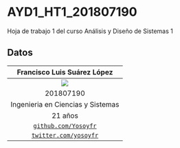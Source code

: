 # AYD1_HT1_201807190

Hoja de trabajo 1 del curso Análisis y Diseño de Sistemas 1

## **Datos**

|                           Francisco Luis Suárez López                           |
| :-----------------------------------------------------------------------------: |
|   [![](https://github.com/Yosoyfr.png?size=150)](https://github.com/Yosoyfr)    |
|                                    201807190                                    |
|                        Ingenieria en Ciencias y Sistemas                        |
|                                     21 años                                     |
|  <a href="https://github.com/Yosoyfr" target="_blank">`github.com/Yosoyfr`</a>  |
| <a href="https://twitter.com/yosoyfr" target="_blank">`twitter.com/yosoyfr`</a> |
